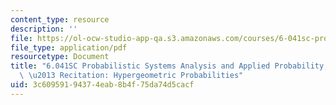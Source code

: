 ```yaml
---
content_type: resource
description: ''
file: https://ol-ocw-studio-app-qa.s3.amazonaws.com/courses/6-041sc-probabilistic-systems-analysis-and-applied-probability-fall-2013/3c60959194374eab8b4f75da74d5cacf_MIT6_041SCF13_Edit2_Take2_No13_Ch1_HypergeometicProbabilities.pdf
file_type: application/pdf
resourcetype: Document
title: "6.041SC Probabilistic Systems Analysis and Applied Probability, Fall 2013Transcript\
  \ \u2013 Recitation: Hypergeometric Probabilities"
uid: 3c609591-9437-4eab-8b4f-75da74d5cacf
---
```

